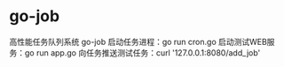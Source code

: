 # go-job
高性能任务队列系统 go-job
启动任务进程：go run cron.go
启动测试WEB服务：go run app.go
向任务推送测试任务：curl '127.0.0.1:8080/add_job'